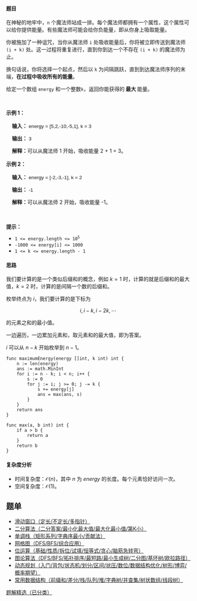 #### 题目

<p>在神秘的地牢中，<code>n</code> 个魔法师站成一排。每个魔法师都拥有一个属性，这个属性可以给你提供能量。有些魔法师可能会给你负能量，即从你身上吸取能量。</p>

<p>你被施加了一种诅咒，当你从魔法师 <code>i</code> 处吸收能量后，你将被立即传送到魔法师 <code>(i + k)</code> 处。这一过程将重复进行，直到你到达一个不存在 <code>(i + k)</code> 的魔法师为止。</p>

<p>换句话说，你将选择一个起点，然后以 <code>k</code> 为间隔跳跃，直到到达魔法师序列的末端，<strong>在过程中吸收所有的能量</strong>。</p>

<p>给定一个数组 <code>energy</code> 和一个整数<code>k</code>，返回你能获得的<strong> 最大 </strong>能量。</p>

<p>&nbsp;</p>

<p><strong class="example">示例 1：</strong></p>

<div class="example-block" style="
    border-color: var(--border-tertiary);
    border-left-width: 2px;
    color: var(--text-secondary);
    font-size: .875rem;
    margin-bottom: 1rem;
    margin-top: 1rem;
    overflow: visible;
    padding-left: 1rem;
">
<p><strong>输入：</strong><span class="example-io" style="
    font-family: Menlo,sans-serif;
    font-size: 0.85rem;
"> energy = [5,2,-10,-5,1], k = 3</span></p>

<p><strong>输出：</strong><span class="example-io" style="
    font-family: Menlo,sans-serif;
    font-size: 0.85rem;
"> 3</span></p>

<p><strong>解释：</strong>可以从魔法师 1 开始，吸收能量 2 + 1 = 3。</p>
</div>

<p><strong class="example">示例 2：</strong></p>

<div class="example-block" style="
    border-color: var(--border-tertiary);
    border-left-width: 2px;
    color: var(--text-secondary);
    font-size: .875rem;
    margin-bottom: 1rem;
    margin-top: 1rem;
    overflow: visible;
    padding-left: 1rem;
">
<p><strong>输入：</strong><span class="example-io" style="
    font-family: Menlo,sans-serif;
    font-size: 0.85rem;
"> energy = [-2,-3,-1], k = 2</span></p>

<p><strong>输出：</strong><span class="example-io" style="
    font-family: Menlo,sans-serif;
    font-size: 0.85rem;
"> -1</span></p>

<p><strong>解释：</strong>可以从魔法师 2 开始，吸收能量 -1。</p>
</div>

<p>&nbsp;</p>

<p><strong>提示：</strong></p>

<ul>
	<li><code>1 &lt;= energy.length &lt;= 10<sup>5</sup></code></li>
	<li><code>-1000 &lt;= energy[i] &lt;= 1000</code></li>
	<li><code>1 &lt;= k &lt;= energy.length - 1</code></li>
</ul>

#### 思路

我们要计算的是一个类似后缀和的概念，例如 $k=1$ 时，计算的就是后缀和的最大值，$k=2$ 时，计算的是间隔一个数的后缀和。

枚举终点为 $i$，我们要计算的是下标为

$$
i,i-k,i-2k,\cdots
$$

的元素之和的最小值。

一边遍历，一边累加元素和，取元素和的最大值，即为答案。

$i$ 可以从 $n-k$ 开始枚举到 $n-1$。

``` 
func maximumEnergy(energy []int, k int) int {
	n := len(energy)
	ans := math.MinInt
	for i := n - k; i < n; i++ {
		s := 0
		for j := i; j >= 0; j -= k {
			s += energy[j]
			ans = max(ans, s)
		}
	}
	return ans
}

func max(a, b int) int {
	if a > b {
		return a
	}
	return b
}
```

#### 复杂度分析

- 时间复杂度：$\mathcal{O}(n)$，其中 $n$ 为 $\textit{energy}$ 的长度。每个元素恰好访问一次。
- 空间复杂度：$\mathcal{O}(1)$。

## 题单

- [滑动窗口（定长/不定长/多指针）](https://leetcode.cn/circle/discuss/0viNMK/)
- [二分算法（二分答案/最小化最大值/最大化最小值/第K小）](https://leetcode.cn/circle/discuss/SqopEo/)
- [单调栈（矩形系列/字典序最小/贡献法）](https://leetcode.cn/circle/discuss/9oZFK9/)
- [网格图（DFS/BFS/综合应用）](https://leetcode.cn/circle/discuss/YiXPXW/)
- [位运算（基础/性质/拆位/试填/恒等式/贪心/脑筋急转弯）](https://leetcode.cn/circle/discuss/dHn9Vk/)
- [图论算法（DFS/BFS/拓扑排序/最短路/最小生成树/二分图/基环树/欧拉路径）](https://leetcode.cn/circle/discuss/01LUak/)
- [动态规划（入门/背包/状态机/划分/区间/状压/数位/数据结构优化/树形/博弈/概率期望）](https://leetcode.cn/circle/discuss/tXLS3i/)
- [常用数据结构（前缀和/差分/栈/队列/堆/字典树/并查集/树状数组/线段树）](https://leetcode.cn/circle/discuss/mOr1u6/)

[题解精选（已分类）](https://github.com/EndlessCheng/codeforces-go/blob/master/leetcode/SOLUTIONS.md)